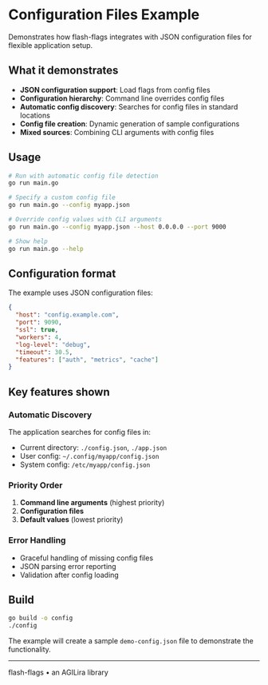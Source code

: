 # Configuration Files Example

Demonstrates how flash-flags integrates with JSON configuration files for flexible application setup.

## What it demonstrates

- **JSON configuration support**: Load flags from config files
- **Configuration hierarchy**: Command line overrides config files
- **Automatic config discovery**: Searches for config files in standard locations
- **Config file creation**: Dynamic generation of sample configurations
- **Mixed sources**: Combining CLI arguments with config files

## Usage

```bash
# Run with automatic config file detection
go run main.go

# Specify a custom config file
go run main.go --config myapp.json

# Override config values with CLI arguments
go run main.go --config myapp.json --host 0.0.0.0 --port 9000

# Show help
go run main.go --help
```

## Configuration format

The example uses JSON configuration files:

```json
{
  "host": "config.example.com",
  "port": 9090,
  "ssl": true,
  "workers": 4,
  "log-level": "debug",
  "timeout": 30.5,
  "features": ["auth", "metrics", "cache"]
}
```

## Key features shown

### Automatic Discovery
The application searches for config files in:
- Current directory: `./config.json`, `./app.json`
- User config: `~/.config/myapp/config.json`
- System config: `/etc/myapp/config.json`

### Priority Order
1. **Command line arguments** (highest priority)
2. **Configuration files**
3. **Default values** (lowest priority)

### Error Handling
- Graceful handling of missing config files
- JSON parsing error reporting
- Validation after config loading

## Build

```bash
go build -o config
./config
```

The example will create a sample `demo-config.json` file to demonstrate the functionality.

---

flash-flags • an AGILira library